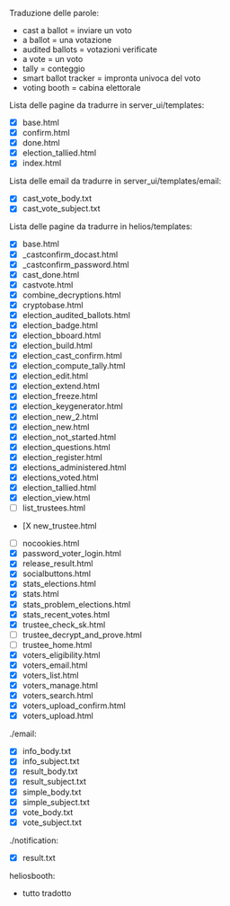 Traduzione delle parole:
- cast a ballot = inviare un voto
- a ballot = una votazione
- audited ballots = votazioni verificate
- a vote = un voto
- tally = conteggio
- smart ballot tracker = impronta univoca del voto
- voting booth = cabina elettorale

Lista delle pagine da tradurre in server_ui/templates:
- [x] base.html
- [x] confirm.html
- [x] done.html
- [x] election_tallied.html
- [X] index.html

Lista delle email da tradurre in server_ui/templates/email:
- [x] cast_vote_body.txt
- [x] cast_vote_subject.txt

Lista delle pagine da tradurre in helios/templates:
- [X] base.html
- [X] _castconfirm_docast.html
- [X] _castconfirm_password.html
- [X] cast_done.html
- [X] castvote.html
- [X] combine_decryptions.html
- [X] cryptobase.html
- [X] election_audited_ballots.html
- [X] election_badge.html
- [X] election_bboard.html
- [X] election_build.html
- [X] election_cast_confirm.html
- [X] election_compute_tally.html
- [X] election_edit.html
- [X] election_extend.html
- [X] election_freeze.html
- [X] election_keygenerator.html
- [X] election_new_2.html
- [X] election_new.html
- [X] election_not_started.html
- [X] election_questions.html
- [X] election_register.html
- [X] elections_administered.html
- [X] elections_voted.html
- [X] election_tallied.html
- [X] election_view.html
- [ ] list_trustees.html
- [X new_trustee.html
- [ ] nocookies.html
- [X] password_voter_login.html
- [X] release_result.html
- [X] socialbuttons.html
- [X] stats_elections.html
- [X] stats.html
- [X] stats_problem_elections.html
- [X] stats_recent_votes.html
- [X] trustee_check_sk.html
- [ ] trustee_decrypt_and_prove.html
- [ ] trustee_home.html
- [X] voters_eligibility.html
- [X] voters_email.html
- [X] voters_list.html
- [X] voters_manage.html
- [X] voters_search.html
- [X] voters_upload_confirm.html
- [X] voters_upload.html

./email:

- [X] info_body.txt
- [X] info_subject.txt
- [X] result_body.txt
- [X] result_subject.txt
- [X] simple_body.txt
- [X] simple_subject.txt
- [X] vote_body.txt
- [X] vote_subject.txt

./notification:

- [X] result.txt

heliosbooth:
- tutto tradotto
